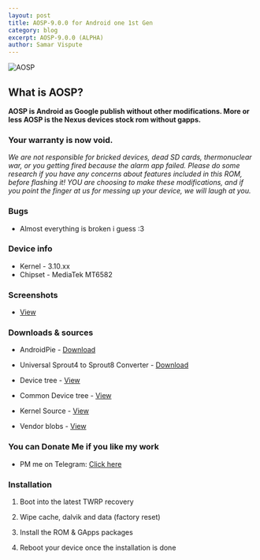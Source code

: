 ```yaml
---
layout: post
title: AOSP-9.0.0 for Android one 1st Gen
category: blog
excerpt: AOSP-9.0.0 (ALPHA)
author: Samar Vispute
---
```


![AOSP](https://www.xda-developers.com/files/2018/08/Android-9-Pie-featured-blue-810x298_c.png)

## What is AOSP?
**AOSP is Android as Google publish without other modifications. More or less AOSP is the Nexus devices stock rom without gapps.**

### Your warranty is now void.
_We are not responsible for bricked devices, dead SD cards, thermonuclear war, or you getting fired because the alarm app failed.
Please do some research if you have any concerns about features included in this ROM, before flashing it!
YOU are choosing to make these modifications, and if you point the finger at us for messing up your device, we will laugh at you._

### Bugs
* Almost everything is broken i guess :3

### Device info
* Kernel - 3.10.xx
* Chipset - MediaTek MT6582

### Screenshots
* [View](https://drive.google.com/open?id=1iCX_EKvC_s-S3jvF2acSNY1vXqeB3OW0)

### Downloads & sources
* AndroidPie - [Download](https://www.androidfilehost.com/?fid=3700668719832237418)
* Universal Sprout4 to Sprout8 Converter - [Download](https://forum.xda-developers.com/crossdevice-dev/android-one-general/universal-sprout4-to-sprout8-sprout8-to-t3489646)

* Device tree - [View](https://github.com/SamarV-121/android_device_google_sprout4)
* Common Device tree - [View](https://github.com/SamarV-121/android_device_google_sprout-common)
* Kernel Source - [View](https://github.com/SamarV-121/android_kernel_mediatek_sprout)
* Vendor blobs - [View](https://github.com/SamarV-121/proprietary_vendor_google)

### You can Donate Me if you like my work
* PM me on Telegram: [Click here](https://web.telegram.org/#/im?p=@SamarV121)

### Installation
1) Boot into the latest TWRP recovery

2) Wipe cache, dalvik and data (factory reset)

3) Install the ROM & GApps packages

4) Reboot your device once the installation is done

